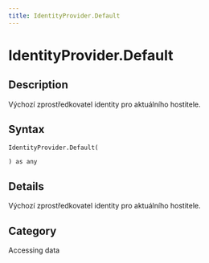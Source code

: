 ```yaml
---
title: IdentityProvider.Default
---
```


# IdentityProvider.Default


## Description

Výchozí zprostředkovatel identity pro aktuálního hostitele.


## Syntax

```powerquery
IdentityProvider.Default(

) as any
```


## Details

Výchozí zprostředkovatel identity pro aktuálního hostitele.



## Category
Accessing data
